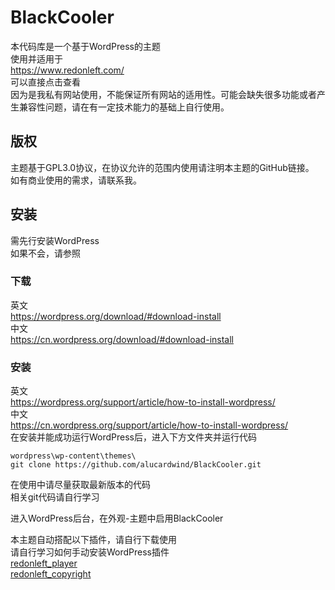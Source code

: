 # BlackCooler
本代码库是一个基于WordPress的主题  
使用并适用于  
https://www.redonleft.com/  
可以直接点击查看  
因为是我私有网站使用，不能保证所有网站的适用性。可能会缺失很多功能或者产生兼容性问题，请在有一定技术能力的基础上自行使用。  
## 版权
主题基于GPL3.0协议，在协议允许的范围内使用请注明本主题的GitHub链接。  
如有商业使用的需求，请联系我。  
## 安装
需先行安装WordPress  
如果不会，请参照
### 下载  
英文  
https://wordpress.org/download/#download-install  
中文  
https://cn.wordpress.org/download/#download-install
### 安装  
英文  
https://wordpress.org/support/article/how-to-install-wordpress/  
中文  
https://cn.wordpress.org/support/article/how-to-install-wordpress/  
在安装并能成功运行WordPress后，进入下方文件夹并运行代码  
```
wordpress\wp-content\themes\ 
git clone https://github.com/alucardwind/BlackCooler.git
```
在使用中请尽量获取最新版本的代码  
相关git代码请自行学习  
  
进入WordPress后台，在外观-主题中启用BlackCooler  
  
本主题自动搭配以下插件，请自行下载使用  
请自行学习如何手动安装WordPress插件  
[redonleft_player](https://github.com/alucardwind/redonleft_player)  
[redonleft_copyright](https://github.com/alucardwind/redonleft_copyright)  
